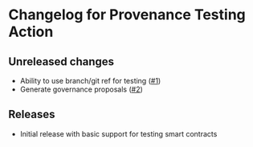 # Changelog for Provenance Testing Action

## Unreleased changes

* Ability to use branch/git ref for testing ([#1](https://github.com/provenance-io/provenance-testing-action/issues/1))
* Generate governance proposals ([#2](https://github.com/provenance-io/provenance-testing-action/issues/2))

## Releases

* Initial release with basic support for testing smart contracts